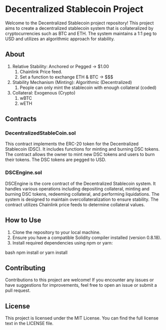 # Decentralized Stablecoin Project

Welcome to the Decentralized Stablecoin project repository! This project aims to create a decentralized stablecoin system that is collateralized by cryptocurrencies such as BTC and ETH. The system maintains a 1:1 peg to USD and utilizes an algorithmic approach for stability.

## About

1. Relative Stability: Anchored or Pegged -> $1.00
   1. Chainlink Price feed.
   2. Set a function to exchange ETH & BTC -> $$$
2. Stability Mechanism (Minting): Algorithmic (Decentralized)
   1. People can only mint the stablecoin with enough collateral (coded)
3. Collateral: Exogenous (Crypto)
   1. wBTC
   2. wETH

## Contracts

### DecentralizedStableCoin.sol

This contract implements the ERC-20 token for the Decentralized Stablecoin (DSC). It includes functions for minting and burning DSC tokens. The contract allows the owner to mint new DSC tokens and users to burn their tokens. The DSC tokens are pegged to USD.

### DSCEngine.sol

DSCEngine is the core contract of the Decentralized Stablecoin system. It handles various operations including depositing collateral, minting and burning DSC tokens, redeeming collateral, and performing liquidations. The system is designed to maintain overcollateralization to ensure stability. The contract utilizes Chainlink price feeds to determine collateral values.

## How to Use

1. Clone the repository to your local machine.
2. Ensure you have a compatible Solidity compiler installed (version 0.8.18).
3. Install required dependencies using npm or yarn:

bash
npm install
 or
yarn install

## Contributing

Contributions to this project are welcome! If you encounter any issues or have suggestions for improvements, feel free to open an issue or submit a pull request.

## License

This project is licensed under the MIT License. You can find the full license text in the LICENSE file.
